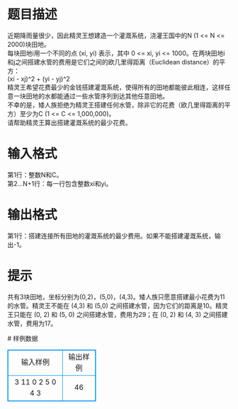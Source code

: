 # 

 
 # 题目描述 
<p>
近期降雨量很少，因此精灵王想建造一个灌溉系统，浇灌王国中的N (1 <= N <= 2000)块田地。<br>每块田地i用一个不同的点 (xi, yi) 表示，其中 0 <= xi, yi <= 1000。在两块田地i和j之间搭建水管的费用是它们之间的欧几里得距离（Euclidean distance）的平方：<br>(xi - xj)^2 + (yi - yj)^2 <br>精灵王希望花费最少的金钱搭建灌溉系统，使得所有的田地都能彼此相连，这样任意一块田地的水都能通过一些水管序列到达其他任意田地。<br>不幸的是，矮人族拒绝为精灵王搭建任何水管，除非它的花费（欧几里得距离的平方）至少为C (1 <= C <= 1,000,000)。<br>请帮助精灵王算出搭建灌溉系统的最少花费。<br></p> 

 
 # 输入格式 
<p>
第1行：整数N和C。<br>第2…N+1行：每一行包含整数xi和yi。<br></p> 

 
 # 输出格式 
<p>
第1行：搭建连接所有田地的灌溉系统的最少费用。如果不能搭建灌溉系统，输出-1。</p> 

 
 # 提示 
<p>
共有3块田地，坐标分别为(0,2)，(5,0)，(4,3)。矮人族只愿意搭建最小花费为11的水管。精灵王不能在 (4,3) 和 (5,0) 之间搭建水管，因为它们的距离是10。精灵王只能在 (0, 2) 和 (5, 0) 之间搭建水管，费用为29；在 (0, 2) 和 (4, 3) 之间搭建水管，费用为17。</p> 
# 样例数据
<style>
        table,table tr th, table tr td { border:1px solid #0094ff; }
        table { width: 200px; min-height: 25px; line-height: 25px; text-align: center; border-collapse: collapse;}   
    </style>
<table>
	<tr>
		<td>输入样例</td>
		<td>输出样例</td>
	</tr>
<tr><td>3 11
0 2
5 0
4 3
</td><td>46</td></tr></table>
